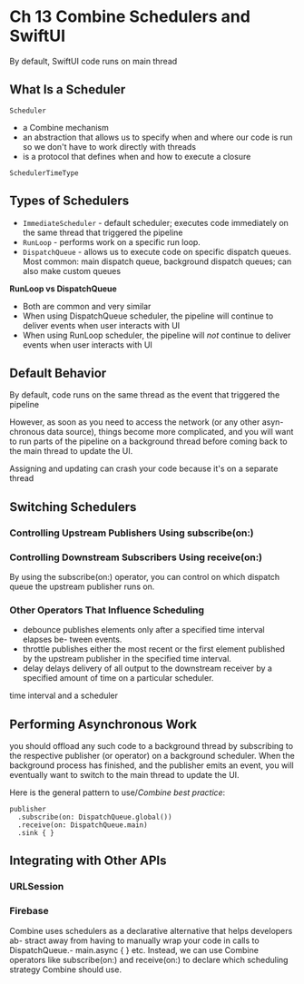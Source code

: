 <!--
http://github.com/iosjulianne
Asynchronous Programming with SwiftUI and Combine
by Peter Friese
Chapter 13 Notes 
-->


# Ch 13 Combine Schedulers and SwiftUI

By default, SwiftUI code runs on main thread

## What Is a Scheduler

`Scheduler` 

- a Combine mechanism 
- an abstraction that allows us to specify when and where our code is run so we don't have to work directly with threads
- is a protocol that defines when and how to execute a closure

`SchedulerTimeType`

## Types of Schedulers

- `ImmediateScheduler` - default scheduler; executes code immediately on the same thread that triggered the pipeline 
- `RunLoop` - performs work on a specific run loop.
- `DispatchQueue` - allows us to execute code on specific dispatch queues. Most common: main dispatch queue, background dispatch queues; can also make custom queues

**RunLoop vs DispatchQueue**<br>

- Both are common and very similar
- When using DispatchQueue scheduler, the pipeline will continue to deliver events when user interacts with UI
- When using RunLoop scheduler, the pipeline will *not* continue to deliver events when user interacts with UI

## Default Behavior

By default, code runs on the same thread as the event that triggered the pipeline


However, as soon as you need to access the network (or any other asyn- chronous data source), things become more complicated, and you will want to run parts of the pipeline on a background thread before coming back to the main thread to update the UI.

Assigning and updating can crash your code because it's on a separate thread

## Switching Schedulers

### Controlling Upstream Publishers Using subscribe(on:)
### Controlling Downstream Subscribers Using receive(on:)

By using the subscribe(on:) operator, you can control on which dispatch queue the upstream publisher runs on.

### Other Operators That Influence Scheduling

- debounce publishes elements only after a specified time interval elapses be- tween events.
- throttle publishes either the most recent or the first element published by the upstream publisher in the specified time interval.
- delay delays delivery of all output to the downstream receiver by a specified amount of time on a particular scheduler.

time interval and a scheduler

## Performing Asynchronous Work

you should offload any such code to a background thread by subscribing to the respective publisher (or operator) on a background scheduler. When the background process has finished, and the publisher emits an event, you will eventually want to switch to the main thread to update the UI.

Here is the general pattern to use/*Combine best practice*:

```
publisher
  .subscribe(on: DispatchQueue.global())
  .receive(on: DispatchQueue.main)
  .sink { }
```

## Integrating with Other APIs

### URLSession
### Firebase


Combine uses schedulers as a declarative alternative that helps developers ab-
stract away from having to manually wrap your code in calls to DispatchQueue.-
main.async { } etc. Instead, we can use Combine operators like subscribe(on:)
and receive(on:) to declare which scheduling strategy Combine should use.